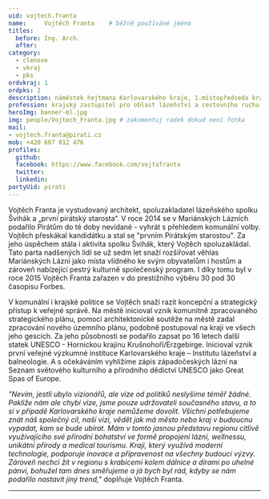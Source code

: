 ```yaml
---
uid: vojtech.franta
name:     Vojtěch Franta  	# běžně používáné jméno
titles:
  before: Ing. Arch.
  after:
category:
  - clenove
  - vkraj
  - pks
ordvkraj: 1
ordpks: 2
description: náměstek hejtmana Karlovarského kraje, 1.místopředseda krajského sdružení
profession: krajský zastupitel pro oblast lázeňství a cestovního ruchu, první Pirátský starosta, architekt a spoluzakladatel Šviháka
heroImg: banner-ml.jpg
img: people/Vojtech_Franta.jpg # zakomentuj radek dokud není fotka
mail:
- vojtech.franta@pirati.cz
mob: +420 607 012 476
profiles:
  github:
  facebook: https://www.facebook.com/vojtafranta
  twitter:
  linkedin:
partyUid: pirati
---
```


Vojtěch Franta je vystudovaný architekt, spoluzakladatel lázeňského spolku Švihák a „první pirátský starosta“. V roce 2014 se v Mariánských Lázních podařilo Pirátům do té doby nevídané - vyhrát s přehledem komunální volby. Vojtěch přeskákal kandidátku a stal se "prvním Pirátským starostou". Za jeho úspěchem stála i aktivita spolku Švihák, který Vojtěch spoluzakládal. Tato parta nadšených lidí se už sedm let snaží rozšiřovat věhlas Mariánských Lázní jako místa vlídného ke svým obyvatelům i hostům a zároveň nabízející pestrý kulturně společenský program. I díky tomu byl v roce 2015 Vojtěch Franta zařazen v do prestižního výběru 30 pod 30 časopisu Forbes.  
  
V komunální i krajské politice se Vojtěch snaží razit koncepční a strategický přístup k veřejné správě. Na městě inicioval vznik komunitně zpracovaného strategického plánu, pomocí architektonické soutěže na městě zadal zpracování nového územního plánu, podobně postupoval na kraji ve všech jeho gescích. Za jeho působnosti se podařilo zapsat po 16 letech další statek UNESCO - Hornickou krajinu Krušnohoří/Erzgebirge. Inicioval vznik první veřejné výzkumné instituce Karlovarského kraje – Institutu lázeňství a balneologie. A s očekáváním vyhlížíme zápis západočeských lázní na Seznam světového kulturního a přírodního dědictví UNESCO jako Great Spas of Europe.  
  
*"Nevím, jestli ubylo vizionářů, ale vize od politiků neslyšíme téměř žádné. Pakliže nám ale chybí vize, jsme pouze udržovateli současného stavu, a to si v případě Karlovarského kraje nemůžeme dovolit. Všichni potřebujeme znát náš společný cíl, naší vizi, vědět jak má město nebo kraj v budoucnu vypadat, kam se bude ubírat. Mám v tomto jasnou představu regionu citlivě využívajícího své přírodní bohatství ve formě propojení lázní, wellnessu, unikátní přírody a medical tourismu. Kraji, který využívá moderní technologie, podporuje inovace a připravenost na všechny budoucí výzvy. Zároveň nechci žít v regionu s krabicemi kolem dálnice a dírami po uhelné pánvi, bohužel tam dnes směřujeme a já bych byl rád, kdyby se nám podařilo nastavit jiný trend,"* doplňuje Vojtěch Franta.

---

